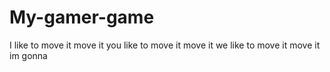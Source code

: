 # My-gamer-game
I like to move it move it you like to move it move it we like to move it move it im gonna 
